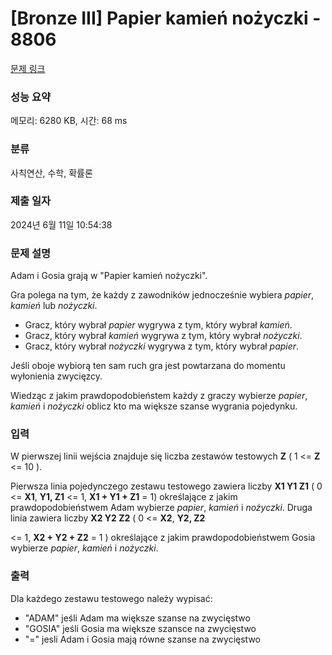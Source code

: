 # [Bronze III] Papier kamień nożyczki - 8806 

[문제 링크](https://www.acmicpc.net/problem/8806) 

### 성능 요약

메모리: 6280 KB, 시간: 68 ms

### 분류

사칙연산, 수학, 확률론

### 제출 일자

2024년 6월 11일 10:54:38

### 문제 설명

<p>Adam i Gosia grają w "Papier kamień nożyczki".</p>

<p>Gra polega na tym, że każdy z zawodników jednocześnie wybiera <em>papier</em>, <em>kamień</em> lub <em>nożyczki</em>.</p>

<ul>
	<li>Gracz, który wybrał <em>papier</em> wygrywa z tym, który wybrał <em>kamień</em>.</li>
	<li>Gracz, który wybrał <em>kamień</em> wygrywa z tym, który wybrał <em>nożyczki</em>.</li>
	<li>Gracz, który wybrał <em>nożyczki</em> wygrywa z tym, który wybrał <em>papier</em>.</li>
</ul>

<p>Jeśli oboje wybiorą ten sam ruch gra jest powtarzana do momentu wyłonienia zwycięzcy.</p>

<p>Wiedząc z jakim prawdopodobieństem każdy z graczy wybierze <em>papier</em>, <em>kamień</em> i <em>nożyczki</em> oblicz kto ma większe szanse wygrania pojedynku.</p>

### 입력 

 <p>W pierwszej linii wejścia znajduje się liczba zestawów testowych <strong>Z</strong> ( 1 <= <strong>Z</strong> <= 10 ).</p>

<p>Pierwsza linia pojedynczego zestawu testowego zawiera liczby <strong>X1 Y1 Z1</strong> ( 0 <= <strong>X1</strong>, <strong>Y1, Z1</strong> <= 1,  <strong>X1 + Y1 + Z1</strong> = 1) określające z jakim prawdopodobieństwem Adam wybierze <em>papier</em>, <em>kamień</em> i <em>nożyczki</em>. Druga linia zawiera liczby <strong>X2 Y2 Z2</strong> ( 0 <= <strong>X2</strong>, <strong>Y2, Z2</strong> </p>

<p><= 1,  <strong>X2 + Y2 + Z2</strong> = 1 ) określające z jakim prawdopodobieństwem Gosia wybierze <em>papier</em>, <em>kamień</em> i <em>nożyczki</em>.</p>

### 출력 

 <p>Dla każdego zestawu testowego należy wypisać:</p>

<ul>
	<li>"ADAM" jeśli Adam ma większe szanse na zwycięstwo</li>
	<li>"GOSIA" jeśli Gosia ma większe szansce na zwycięstwo</li>
	<li>"=" jesli Adam i Gosia mają równe szanse na zwycięstwo</li>
</ul>

